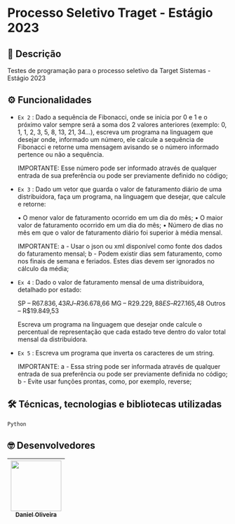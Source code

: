 # **Processo Seletivo Traget - Estágio 2023**

## 📝 **Descrição**

Testes de programação para o processo seletivo da Target Sistemas - Estágio 2023

## ⚙ **Funcionalidades**

- `Ex 2` : Dado a sequência de Fibonacci, onde se inicia por 0 e 1 e o próximo valor sempre será a soma dos 2 valores anteriores (exemplo: 0, 1, 1, 2, 3, 5, 8, 13, 21, 34...), escreva um programa na linguagem que desejar onde, informado um número, ele calcule a sequência de Fibonacci e retorne uma mensagem avisando se o número informado pertence ou não a sequência.
  
  IMPORTANTE:
  Esse número pode ser informado através de qualquer entrada de sua preferência ou pode ser previamente definido no código;

- `Ex 3` : Dado um vetor que guarda o valor de faturamento diário de uma distribuidora, faça um programa, na linguagem que desejar, que calcule e retorne:

  • O menor valor de faturamento ocorrido em um dia do mês;
  • O maior valor de faturamento ocorrido em um dia do mês;
  • Número de dias no mês em que o valor de faturamento diário foi superior à média mensal.

  IMPORTANTE:
  a - Usar o json ou xml disponível como fonte dos dados do faturamento mensal;
  b - Podem existir dias sem faturamento, como nos finais de semana e feriados. Estes dias devem ser ignorados no cálculo da média;

- `Ex 4` : Dado o valor de faturamento mensal de uma distribuidora, detalhado por estado:

  SP – R$67.836,43
  RJ – R$36.678,66
  MG – R$29.229,88
  ES – R$27.165,48
  Outros – R$19.849,53

  Escreva um programa na linguagem que desejar onde calcule o percentual de representação que cada estado teve dentro do valor total mensal da distribuidora.

- `Ex 5` : Escreva um programa que inverta os caracteres de um string.

  IMPORTANTE:
  a - Essa string pode ser informada através de qualquer entrada de sua preferência ou pode ser previamente definida no código;
  b - Evite usar funções prontas, como, por exemplo, reverse;

## 🛠 **Técnicas, tecnologias e bibliotecas utilizadas**

`Python`


## 🤓 **Desenvolvedores**

| [<img src="https://github.com/danoliveiradev/readme/blob/118faf3a730ac93d415f9afaa5c2e5407e1e3e36/Eu.jpeg" width=115><br><sub>Daniel Oliveira</sub>](https://github.com/danoliveiradev) |
| :---: |

